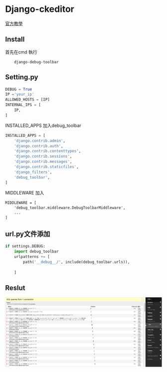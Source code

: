# Django-ckeditor

<a href="https://django-filter.readthedocs.io/en/master/">官方教學</a>



## Install

首先在cmd 執行

```
    django-debug-toolbar
```


## Setting.py

```python
DEBUG = True
IP ='your_ip'
ALLOWED_HOSTS = [IP]
INTERNAL_IPS = [  
    IP,    
]
```

INSTALLED_APPS 加入debug_toolbar

```python
INSTALLED_APPS = [   
    'django.contrib.admin',
    'django.contrib.auth',
    'django.contrib.contenttypes',
    'django.contrib.sessions',
    'django.contrib.messages',
    'django.contrib.staticfiles',  
    'django_filters', 
    'debug_toolbar',    
]
```

MIDDLEWARE 加入

```
MIDDLEWARE = [
    'debug_toolbar.middleware.DebugToolbarMiddleware',
    ...
]

```

## url.py文件添加

```python
if settings.DEBUG:
    import debug_toolbar
    urlpatterns += [
        path('__debug__/', include(debug_toolbar.urls)),

    ] 

```
## Reslut


<img src="1.png" alt="Smiley face">








